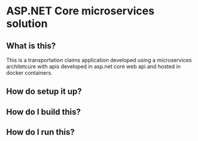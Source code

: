 # ASP.NET Core microservices solution

## What is this? 
This is a transportation claims application developed using a 
microservices architetcure with apis developed in asp.net core web api 
and hosted in docker containers.

## How do setup it up?

## How do I build this?

## How do I run this?